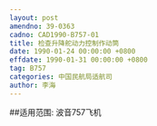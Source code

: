 ```yaml
---
layout: post
amendno: 39-0363
cadno: CAD1990-B757-01
title: 检查升降舵动力控制作动筒
date: 1990-01-24 00:00:00 +0800
effdate: 1990-01-31 00:00:00 +0800
tag: B757
categories: 中国民航局适航司
author: 李海
---
```


##适用范围:
波音757飞机

